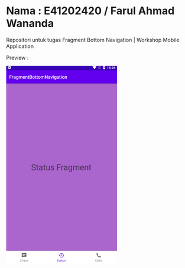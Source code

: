# Nama : E41202420 / Farul Ahmad Wananda
 Repositori untuk tugas Fragment Bottom Navigation | Workshop Mobile Application

Preview :

<img src="images/fragment.png" width="300">
